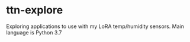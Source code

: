 # ttn-explore
Exploring applications to use with my LoRA temp/humidity sensors.
Main language is Python 3.7
